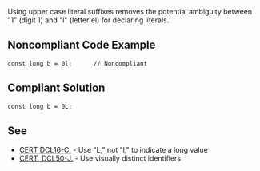 
Using upper case literal suffixes removes the potential ambiguity between "1" (digit 1) and "l" (letter el) for declaring literals.

## Noncompliant Code Example


    const long b = 0l;      // Noncompliant


## Compliant Solution


    const long b = 0L;


## See

- [CERT DCL16-C.](https://www.securecoding.cert.org/confluence/x/koAtAQ) - Use "L," not "l," to indicate a long value
- [CERT, DCL50-J.](https://www.securecoding.cert.org/confluence/x/hYClBg) - Use visually distinct identifiers

